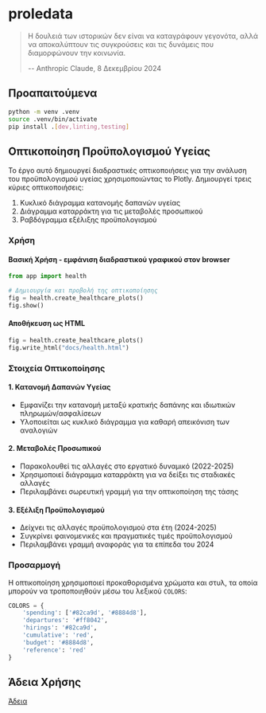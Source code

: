 # proledata

> Η δουλειά των ιστορικών δεν είναι να καταγράφουν γεγονότα, αλλά να αποκαλύπτουν τις συγκρούσεις και τις δυνάμεις που διαμορφώνουν την κοινωνία.
>
> -- Anthropic Claude, 8 Δεκεμβρίου 2024

## Προαπαιτούμενα

```bash
python -m venv .venv
source .venv/bin/activate
pip install .[dev,linting,testing]
```

## Οπτικοποίηση Προϋπολογισμού Υγείας

Το έργο αυτό δημιουργεί διαδραστικές οπτικοποιήσεις για την ανάλυση του προϋπολογισμού υγείας χρησιμοποιώντας το Plotly. Δημιουργεί τρεις κύριες οπτικοποιήσεις:
1. Κυκλικό διάγραμμα κατανομής δαπανών υγείας
2. Διάγραμμα καταρράκτη για τις μεταβολές προσωπικού
3. Ραβδόγραμμα εξέλιξης προϋπολογισμού

### Χρήση

#### Βασική Χρήση - εμφάνιση διαδραστικού γραφικού στον browser

```python
from app import health

# Δημιουργία και προβολή της οπτικοποίησης
fig = health.create_healthcare_plots()
fig.show()
```

#### Αποθήκευση ως HTML

```python
fig = health.create_healthcare_plots()
fig.write_html("docs/health.html")
```

### Στοιχεία Οπτικοποίησης

#### 1. Κατανομή Δαπανών Υγείας
- Εμφανίζει την κατανομή μεταξύ κρατικής δαπάνης και ιδιωτικών πληρωμών/ασφαλίσεων
- Υλοποιείται ως κυκλικό διάγραμμα για καθαρή απεικόνιση των αναλογιών

#### 2. Μεταβολές Προσωπικού
- Παρακολουθεί τις αλλαγές στο εργατικό δυναμικό (2022-2025)
- Χρησιμοποιεί διάγραμμα καταρράκτη για να δείξει τις σταδιακές αλλαγές
- Περιλαμβάνει σωρευτική γραμμή για την οπτικοποίηση της τάσης

#### 3. Εξέλιξη Προϋπολογισμού
- Δείχνει τις αλλαγές προϋπολογισμού στα έτη (2024-2025)
- Συγκρίνει φαινομενικές και πραγματικές τιμές προϋπολογισμού
- Περιλαμβάνει γραμμή αναφοράς για τα επίπεδα του 2024

### Προσαρμογή

Η οπτικοποίηση χρησιμοποιεί προκαθορισμένα χρώματα και στυλ, τα οποία μπορούν να τροποποιηθούν μέσω του λεξικού `COLORS`:

```python
COLORS = {
    'spending': ['#82ca9d', '#8884d8'],
    'departures': '#ff8042',
    'hirings': '#82ca9d',
    'cumulative': 'red',
    'budget': '#8884d8',
    'reference': 'red'
}
```

## Άδεια Χρήσης

[Άδεια](/LICENSE)
